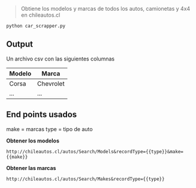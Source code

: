 > Obtiene los modelos y marcas de todos los autos, camionetas y 4x4 en chileautos.cl

```shell
python car_scrapper.py
```

## Output

Un archivo csv con las siguientes columnas

| Modelo | Marca     |
| ------ | --------- |
| Corsa  | Chevrolet |
| ...    | ...       |

## End points usados

make = marcas
type = tipo de auto

**Obtener los modelos**

```
http://chileautos.cl/autos/Search/Models&recordType={{type}}&make={{make}}
```

**Obtener las marcas**

```
http://chileautos.cl/autos/Search/Makes&recordType={{type}}
```

